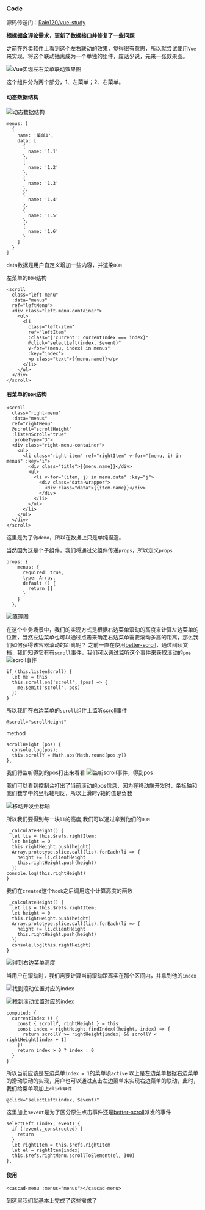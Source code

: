 ### Code
源码传送门：[Rain120/vue-study](https://github.com/Rain120/vue-study/blob/master/my-project/src/components/cascad-menu.vue)

**根据[掘金评论](https://juejin.im/post/5b6ea54cf265da0f6436f77a#comment)需求，更新了数据接口并修复了一些问题**

之前在外卖软件上看到这个左右联动的效果，觉得很有意思，所以就尝试使用`Vue`来实现，将这个联动抽离成为一个单独的组件，废话少说，先来一张效果图。

![Vue实现左右菜单联动效果图](1.gif)

这个组件分为两个部分，1、左菜单；2、右菜单。

#### 动态数据结构
![动态数据结构](2.jpeg)

```
menus: [
  {
    name: '菜单1',
    data: [
      {
        name: '1.1'
      },
      {
        name: '1.2'
      },
      {
        name: '1.3'
      },
      {
        name: '1.4'
      },
      {
        name: '1.5'
      },
      {
        name: '1.6'
      }
    ]
  }
]
```

data数据是用户自定义增加一些内容，并渲染`DOM`

左菜单的`DOM`结构
```
<scroll
  class="left-menu"
  :data="menus"
  ref="leftMenu">
  <div class="left-menu-container">
    <ul>
      <li
        class="left-item"
        ref="leftItem"
        :class="{'current': currentIndex === index}"
        @click="selectLeft(index, $event)"
        v-for="(menu, index) in menus"
        :key="index">
        <p class="text">{{menu.name}}</p>
      </li>
    </ul>
  </div>
</scroll>
```

#### 右菜单的`DOM`结构

```
<scroll
  class="right-menu"
  :data="menus" 
  ref="rightMenu"
  @scroll="scrollHeight"
  :listenScroll="true"
  :probeType="3">
  <div class="right-menu-container">
    <ul>
      <li class="right-item" ref="rightItem" v-for="(menu, i) in menus" :key="i">
        <div class="title">{{menu.name}}</div>
        <ul>
          <li v-for="(item, j) in menu.data" :key="j">
            <div class="data-wrapper">
              <div class="data">{{item.name}}</div>
            </div>
          </li>
        </ul>
      </li>
    </ul>
  </div>
</scroll>
```

这里是为了做`demo`，所以在数据上只是单纯捏造。

当然因为这是个子组件，我们将通过父组件传递`props`，所以定义`props`
```
props: {
    menus: {
      required: true,
      type: Array,
      default () {
        return []
      }
    }
  },
```

![原理图](3.jpeg)

在这个业务场景中，我们的实现方式是根据右边菜单滚动的高度来计算左边菜单的位置，当然左边菜单也可以通过点击来确定右边菜单需要滚动多高的距离，那么我们如何获得该容器滚动的距离呢？
之前一直在使用[better-scroll](https://ustbhuangyi.github.io/better-scroll/doc/zh-hans/)，通过阅读文档，我们知道它有有`scroll`事件，我们可以通过监听这个事件来获取滚动的`pos`
![scroll事件](4.jpeg)

```
if (this.listenScroll) {
  let me = this
  this.scroll.on('scroll', (pos) => {
    me.$emit('scroll', pos)
  })
}
```

所以我们在右边菜单的`scroll`组件上监听[scroll](https://ustbhuangyi.github.io/better-scroll/doc/zh-hans/events.html#scroll)事件
```
@scroll="scrollHeight"
```

method
```
scrollHeight (pos) {
  console.log(pos);
  this.scrollY = Math.abs(Math.round(pos.y))
},
```

我们将监听得到的pos打出来看看
![监听scroll事件，得到pos](5.gif)

我们可以看到控制台打出了当前滚动的pos信息，因为在移动端开发时，坐标轴和我们数学中的坐标轴相反，所以上滑时y轴的值是负数

![移动开发坐标轴](6.jpeg)

所以我们要得到每一块`li`的高度,我们可以通过拿到他们的`DOM `
```
 _calculateHeight() {
  let lis = this.$refs.rightItem;
  let height = 0
  this.rightHeight.push(height)
  Array.prototype.slice.call(lis).forEach(li => {
    height += li.clientHeight
    this.rightHeight.push(height)
  })
console.log(this.rightHeight)
}
```

我们在`created`这个`hook`之后调用这个计算高度的函数
```
 _calculateHeight() {
  let lis = this.$refs.rightItem;
  let height = 0
  this.rightHeight.push(height)
  Array.prototype.slice.call(lis).forEach(li => {
    height += li.clientHeight
    this.rightHeight.push(height)
  })
  console.log(this.rightHeight)
}
```

![得到右边菜单高度](7.jpeg)

当用户在滚动时，我们需要计算当前滚动距离实在那个区间内，并拿到他的`index`

![找到滚动位置对应的index](8.jpeg)

![找到滚动位置对应的index](9.jpeg)

```
computed: {
  currentIndex () {
    const { scrollY, rightHeight } = this
    const index = rightHeight.findIndex((height, index) => {
      return scrollY >= rightHeight[index] && scrollY < rightHeight[index + 1]
    })
    return index > 0 ? index : 0
  }
}
```

所以当前应该是左边菜单`index = 1`的菜单项`active`
以上是左边菜单根据右边菜单的滑动联动的实现，用户也可以通过点击左边菜单来实现右边菜单的联动，此时，我们给菜单项加上`click事件`
```
@click="selectLeft(index, $event)"
```

这里加上`$event`是为了区分原生点击事件还是[better-scroll](https://ustbhuangyi.github.io/better-scroll/doc/zh-hans/)派发的事件
```
selectLeft (index, event) {
  if (!event._constructed) {
    return
  }
  let rightItem = this.$refs.rightItem
  let el = rightItem[index]
  this.$refs.rightMenu.scrollToElement(el, 300)
},
```

#### 使用
```
<cascad-menu :menus="menus"></cascad-menu>
```

到这里我们就基本上完成了这些需求了



